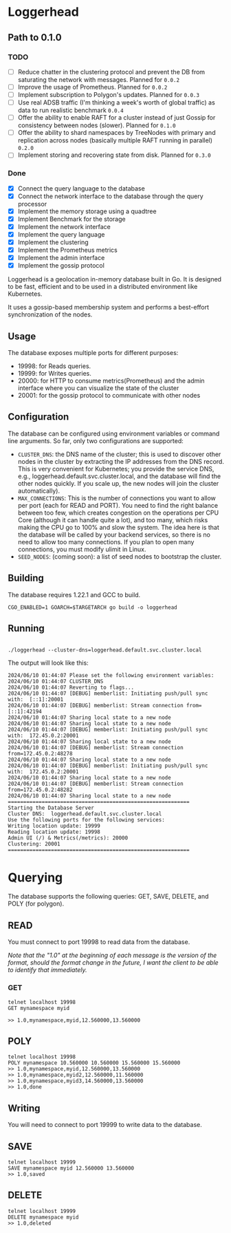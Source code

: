# Loggerhead

## Path to 0.1.0

### TODO

- [ ] Reduce chatter in the clustering protocol and prevent the DB from saturating the network with messages. Planned for `0.0.2`
- [ ] Improve the usage of Prometheus. Planned for `0.0.2`
- [ ] Implement subscription to Polygon's updates. Planned for `0.0.3`
- [ ] Use real ADSB traffic (I'm thinking a week's worth of global traffic) as data to run realistic benchmark `0.0.4`
- [ ] Offer the ability to enable RAFT for a cluster instead of just Gossip for consistency between nodes (slower). Planned for `0.1.0`
- [ ] Offer the ability to shard namespaces by TreeNodes with primary and replication across nodes (basically multiple RAFT running in parallel) `0.2.0`
- [ ] Implement storing and recovering state from disk. Planned for `0.3.0`

### Done
- [X] Connect the query language to the database
- [X] Connect the network interface to the database through the query processor
- [X] Implement the memory storage using a quadtree
- [X] Implement Benchmark for the storage
- [X] Implement the network interface
- [X] Implement the query language
- [X] Implement the clustering
- [X] Implement the Prometheus metrics
- [X] Implement the admin interface
- [X] Implement the gossip protocol

Loggerhead is a geolocation in-memory database built in Go. It is designed to be fast, efficient and to be used in a distributed environment
like Kubernetes.

It uses a gossip-based membership system and performs a best-effort synchronization of the nodes.

## Usage

The database exposes multiple ports for different purposes:

- 19998: for Reads queries.
- 19999: for Writes queries.
- 20000: for HTTP to consume metrics(Prometheus) and the admin interface where you can visualize the state of the cluster
- 20001: for the gossip protocol to communicate with other nodes

## Configuration

The database can be configured using environment variables or command line arguments.
So far, only two configurations are supported:

- `CLUSTER_DNS`: the DNS name of the cluster; this is used to discover other nodes in the cluster by extracting the
  IP addresses from the DNS record. This is very convenient for Kubernetes; you provide the service DNS, e.g., loggerhead.default.svc.cluster.local, and the database will find the other nodes quickly. If you scale up, the new nodes will join the cluster automatically).
- `MAX_CONNECTIONS`: This is the number of connections you want to allow per port (each for READ and PORT). You need to find the right balance between too few, which creates congestion on the operations per CPU Core (although it can handle quite a lot), and too many, which risks making the CPU go to 100% and slow the system. The idea here is that the database will be called by your backend services, so there is no need to allow too many connections. If you plan to open many connections, you must modify ulimit in Linux.
- `SEED_NODES`: (coming soon): a list of seed nodes to bootstrap the cluster.

## Building

The database requires 1.22.1 and GCC to build.

```shell
CGO_ENABLED=1 GOARCH=$TARGETARCH go build -o loggerhead
```

## Running

```shell

./loggerhead --cluster-dns=loggerhead.default.svc.cluster.local

```

The output will look like this:

```
2024/06/10 01:44:07 Please set the following environment variables:
2024/06/10 01:44:07 CLUSTER_DNS
2024/06/10 01:44:07 Reverting to flags...
2024/06/10 01:44:07 [DEBUG] memberlist: Initiating push/pull sync with:  [::1]:20001
2024/06/10 01:44:07 [DEBUG] memberlist: Stream connection from=[::1]:42194
2024/06/10 01:44:07 Sharing local state to a new node
2024/06/10 01:44:07 Sharing local state to a new node
2024/06/10 01:44:07 [DEBUG] memberlist: Initiating push/pull sync with:  172.45.0.2:20001
2024/06/10 01:44:07 Sharing local state to a new node
2024/06/10 01:44:07 [DEBUG] memberlist: Stream connection from=172.45.0.2:48278
2024/06/10 01:44:07 Sharing local state to a new node
2024/06/10 01:44:07 [DEBUG] memberlist: Initiating push/pull sync with:  172.45.0.2:20001
2024/06/10 01:44:07 Sharing local state to a new node
2024/06/10 01:44:07 [DEBUG] memberlist: Stream connection from=172.45.0.2:48282
2024/06/10 01:44:07 Sharing local state to a new node
===========================================================
Starting the Database Server
Cluster DNS:  loggerhead.default.svc.cluster.local
Use the following ports for the following services:
Writing location update: 19999
Reading location update: 19998
Admin UI (/) & Metrics(/metrics): 20000
Clustering: 20001
===========================================================

```

# Querying

The database supports the following queries: GET, SAVE, DELETE, and POLY (for polygon).

## READ
You must connect to port 19998 to read data from the database.

*Note that the "1.0" at the beginning of each message is the version of the format, should the format change in the future, I want the client to be able to identify that immediately.*

### GET
```shell
telnet localhost 19998
GET mynamespace myid

>> 1.0,mynamespace,myid,12.560000,13.560000
```

## POLY
```shell
telnet localhost 19998
POLY mynamespace 10.560000 10.560000 15.560000 15.560000
>> 1.0,mynamespace,myid,12.560000,13.560000
>> 1.0,mynamespace,myid2,12.560000,11.560000
>> 1.0,mynamespace,myid3,14.560000,13.560000
>> 1.0,done
```

## Writing
You will need to connect to port 19999 to write data to the database.

## SAVE
```shell
telnet localhost 19999
SAVE mynamespace myid 12.560000 13.560000
>> 1.0,saved
```

## DELETE
```shell
telnet localhost 19999
DELETE mynamespace myid
>> 1.0,deleted
```


